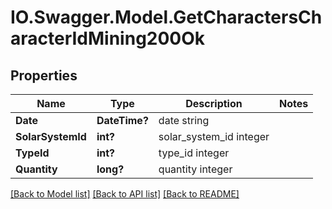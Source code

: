 # IO.Swagger.Model.GetCharactersCharacterIdMining200Ok
## Properties

Name | Type | Description | Notes
------------ | ------------- | ------------- | -------------
**Date** | **DateTime?** | date string | 
**SolarSystemId** | **int?** | solar_system_id integer | 
**TypeId** | **int?** | type_id integer | 
**Quantity** | **long?** | quantity integer | 

[[Back to Model list]](../README.md#documentation-for-models) [[Back to API list]](../README.md#documentation-for-api-endpoints) [[Back to README]](../README.md)

